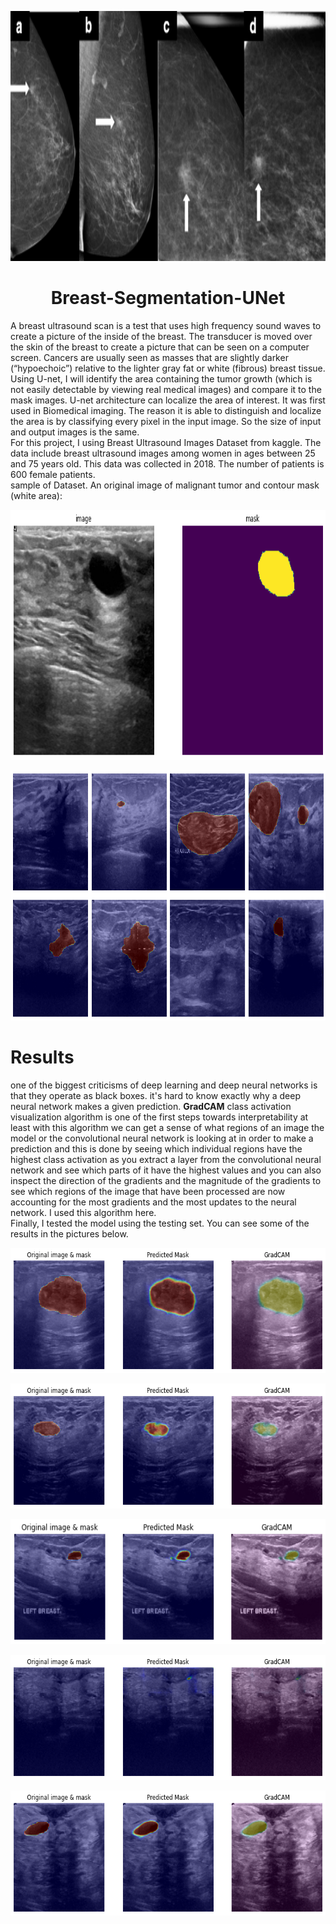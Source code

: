 <p align="center">
  <img src="https://github.com/amousavi9/Breast_Segmentation_UNet/blob/main/results/ultrasound_scan.png" width="750" height="400" />
</p>

<h1 align="center">Breast-Segmentation-UNet</h1>

A breast ultrasound scan is a test that uses high frequency sound waves to create a picture of the inside of the breast. The transducer is moved over the skin of the breast to create a picture that can be seen on a computer screen. Cancers are usually seen as masses that are slightly darker (“hypoechoic”) relative to the lighter gray fat or white (fibrous) breast tissue.   
Using U-net, I will identify the area containing the tumor growth (which is not easily detectable by viewing real medical images) and compare it to the mask images. U-net architecture can localize the area of interest. It was first used in Biomedical imaging. The reason it is able to distinguish and localize the area is by classifying every pixel in the input image. So the size of input and output images is the same.   
For this project, I using Breast Ultrasound Images Dataset from kaggle. The data include breast ultrasound images among women in ages between 25 and 75 years old. This data was collected in 2018. The number of patients is 600 female patients.    
sample of Dataset. An original image of malignant tumor and contour mask (white area):
<p align="center">
  <img src="https://github.com/amousavi9/Breast_Segmentation_UNet/blob/main/results/sample.png" width="750" height="400" />
</p>
<p align="center">
  <img src="https://github.com/amousavi9/Breast_Segmentation_UNet/blob/main/results/img-mask.png" width="750" height="400" />
</p>

# Results
one of the biggest criticisms of deep learning and deep neural networks is that they operate as black boxes. it's hard to know exactly why a deep neural network makes a given prediction. **GradCAM** class activation visualization algorithm is one of the first steps towards interpretability at least with this algorithm we can get a sense of what regions of an image the model or the convolutional neural network is looking at in order to make a prediction and this is done by seeing which individual regions have the highest class activation as you extract a layer from the convolutional neural network and see which parts of it have the highest values and you can also inspect the direction of the gradients and the magnitude of the gradients to see which regions of the image that have been processed are now accounting for the most gradients and the most updates to the neural network. I used this algorithm here.   
Finally, I tested the model using the testing set. You can see some of the results in the pictures below.  
<p align="center">
  <img src="https://github.com/amousavi9/Breast_Segmentation_UNet/blob/main/results/res_img1.png" width="700" height="200" />
</p>
<p align="center">
  <img src="https://github.com/amousavi9/Breast_Segmentation_UNet/blob/main/results/res_img9.png" width="700" height="200" />
</p>
<p align="center">
  <img src="https://github.com/amousavi9/Breast_Segmentation_UNet/blob/main/results/res_img10.png" width="700" height="200" />
</p>
<p align="center">
  <img src="https://github.com/amousavi9/Breast_Segmentation_UNet/blob/main/results/res_img5.png" width="700" height="200" />
</p>
<p align="center">
  <img src="https://github.com/amousavi9/Breast_Segmentation_UNet/blob/main/results/res_img8.png" width="700" height="200" />
</p>
